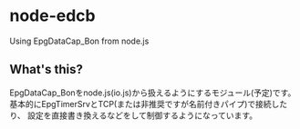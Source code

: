 # node-edcb
Using EpgDataCap_Bon from node.js

## What's this?
EpgDataCap_Bonをnode.js(io.js)から扱えるようにするモジュール(予定)です。
基本的にEpgTimerSrvとTCP(または非推奨ですが名前付きパイプ)で接続したり、
設定を直接書き換えるなどをして制御するようになっています。

